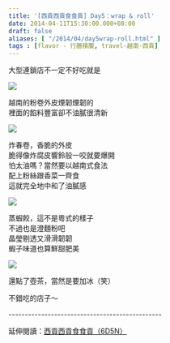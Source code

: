 ```yaml
---
title: '[西貢西貢食食貢] Day5：wrap & roll'
date: 2014-04-11T15:30:00.000+08:00
draft: false
aliases: [ "/2014/04/day5wrap-roll.html" ]
tags : [flavor - 行膳積腹, travel-越南-西貢]
---
```


大型連鎖店不一定不好吃就是  

![](/images/saigon5g.jpg)

越南的粉卷外皮煙韌煙韌的  
裡面的餡料豐富卻不油膩很清新  

![](/images/saigon5g1.jpg)

炸春卷，香脆的外皮  
脆得像炸腐皮響鈴般一咬就要爆開  
怕太油嗎？當然要以越南式食法  
配上粉絲跟香菜一齊食  
這就完全地中和了油膩感  

![](/images/saigon5g2.jpg)

蒸蝦餃，這不是粵式的樣子  
不過也是澄麵粉吧  
晶瑩剔透又滑滑韌韌  
蝦子味道也算鮮甜肥美  

![](/images/saigon5g3.jpg)

還點了壺茶，當然是要加冰（笑）  
  
不錯吃的店子～  
  
\-----------------------------------------------  
  
延伸閱讀：[西貢西貢食食貢（6D5N）](https://hidie.net/saigon6d5n/)
